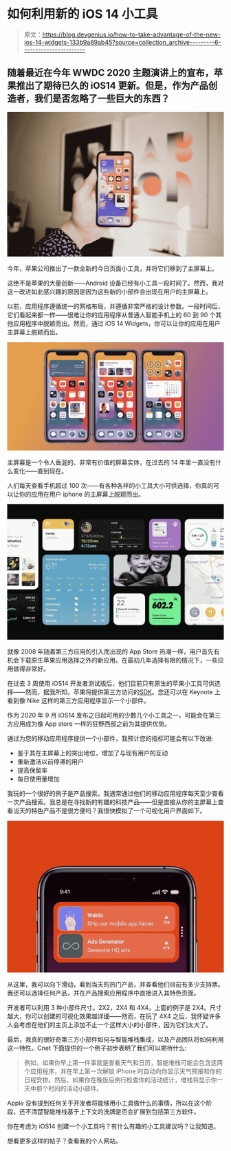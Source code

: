 # 如何利用新的 iOS 14 小工具

> 原文：<https://blog.devgenius.io/how-to-take-advantage-of-the-new-ios-14-widgets-133b9a89ab45?source=collection_archive---------6----------------------->

## 随着最近在今年 WWDC 2020 主题演讲上的宣布，苹果推出了期待已久的 iOS14 更新。但是，作为产品创造者，我们是否忽略了一些巨大的东西？

![](img/0d6835258ed6fb8413cf194465e558c9.png)

今年，苹果公司推出了一款全新的今日页面小工具，并将它们移到了主屏幕上。

这绝不是苹果的大量创新——Android 设备已经有小工具一段时间了。然而，我对这一改进如此感兴趣的原因是因为这些新的小部件会出现在用户的主屏幕上。

以前，应用程序遵循统一的网格布局，并遵循非常严格的设计参数。一段时间后，它们看起来都一样——很难让你的应用程序从普通人智能手机上的 60 到 90 个其他应用程序中脱颖而出。然而，通过 iOS 14 Widgets，你可以让你的应用在用户主屏幕上脱颖而出。

![](img/4936ac0ea138f0d5f78763762738185d.png)

主屏幕是一个令人垂涎的、非常有价值的屏幕实体，在过去的 14 年里一直没有什么变化——直到现在。

人们每天查看手机超过 100 次——有各种各样的小工具大小可供选择，你真的可以让你的应用在用户 iphone 的主屏幕上脱颖而出。

![](img/8d3d79010d8f1ad3fa29141d1cf33779.png)

就像 2008 年随着第三方应用的引入而出现的 App Store 热潮一样，用户首先有机会下载原生苹果应用选择之外的新应用。在最初几年选择有限的情况下，一些应用做得非常好。

在过去 3 周使用 iOS14 开发者测试版后，他们目前只有原生的苹果小工具可供选择——然而，据我所知，苹果将提供第三方访问的[SDK](https://developer.apple.com/documentation/widgetkit/creating-a-widget-extension)。您还可以在 Keynote 上看到像 Nike 这样的第三方应用程序显示一个小部件。

作为 2020 年 9 月 iOS14 发布之日起可用的少数几个小工具之一，可能会在第三方应用成为像 App store 一样的狂野西部之前为其提供优势。

通过为您的移动应用程序提供一个小部件，我预计您的指标可能会有以下改进:

*   鉴于其在主屏幕上的突出地位，增加了与现有用户的互动
*   重新激活以前停滞的用户
*   提高保留率
*   每日使用量增加

我玩的一个很好的例子是产品搜索。我通常通过他们的移动应用程序每天至少查看一次产品搜索。我总是在寻找新的有趣的科技产品——但是直接从你的主屏幕上查看当天的特色产品不是很方便吗？我很快模拟了一个可视化用户界面如下。

![](img/6108cb62ab115378f439baf534e91e6b.png)

从这里，我可以向下滑动，看到当天的热门产品，并查看他们目前有多少支持票。我还可以选择任何产品，并在产品搜索应用程序中直接进入其特色页面。

开发者可以利用 3 种小部件尺寸。2X2，2X4 和 4X4。上面的例子是 2X4。尺寸越大，你可以创建的可视化效果越详细——然而，在玩了 4X4 之后，我怀疑许多人会考虑在他们的主页上添加不止一个这样大小的小部件，因为它们太大了。

最后，我真的很好奇第三方小部件如何与智能堆栈集成，以及产品团队将如何利用这一特性。Cnet 下面提供的一个例子初步表明了我们可以期待什么:

> 例如，如果你早上第一件事就是查看天气和日历，智能堆栈可能会包含这两个应用程序，并在早上第一次解锁 iPhone 时自动向你显示天气预报和你的日程安排。然后，如果你在晚饭后例行检查你的活动统计，堆栈将显示你一天中那个时间的活动小部件。

‍Apple 没有提到任何关于开发者将能够用小工具做什么的事情，所以在这个阶段，还不清楚智能堆栈基于上下文的洗牌是否会扩展到包括第三方软件。

你在考虑为 iOS14 创建一个小工具吗？有什么有趣的小工具建议吗？让我知道。

想看更多这样的帖子？查看我的个人网站。